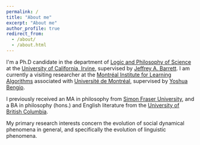 ```yaml
---
permalink: /
title: "About me"
excerpt: "About me"
author_profile: true
redirect_from: 
  - /about/
  - /about.html
---
```


I'm a Ph.D candidate in the department of [Logic and Philosophy of Science](https://www.lps.uci.edu "Logic and Philosophy of Science") at the [University of California, Irvine](https://uci.edu "University of California, Irvine"), supervised by [Jeffrey A. Barrett](http://faculty.sites.uci.edu/jeffreybarrett/ "Jeffrey A. Barrett"). I am currently a visiting researcher at the [Montréal Institute for Learning Algorithms](https://mila.quebec/ "Montréal Institute for Learning Algorithms") associated with [Université de Montréal](https://www.umontreal.ca/ "Université de Montréal"), supervised by [Yoshua Bengio](http://www.iro.umontreal.ca/~bengioy/yoshua_en/ "Yoshua Bengio").

I previously received an MA in philosophy from [Simon Fraser University](https://sfu.ca/ "Simon Fraser University"), and a BA in philosophy (hons.) and English literature from the [University of British Columbia](https://ubc.ca/ "University of British Columbia").

My primary research interests concern the evolution of social dynamical phenomena in general, and specifically the evolution of linguistic phenomena.
